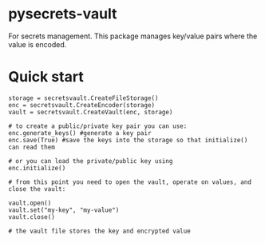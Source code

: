 
# pysecrets-vault

For secrets management. This package manages key/value pairs where the value is encoded.

# Quick start

```
storage = secretsvault.CreateFileStorage()
enc = secretsvault.CreateEncoder(storage)
vault = secretsvault.CreateVault(enc, storage)

# to create a public/private key pair you can use:
enc.generate_keys() #generate a key pair
enc.save(True) #save the keys into the storage so that initialize() can read them

# or you can load the private/public key using
enc.initialize()

# from this point you need to open the vault, operate on values, and close the vault:

vault.open()
vault.set("my-key", "my-value")
vault.close()

# the vault file stores the key and encrypted value
```

